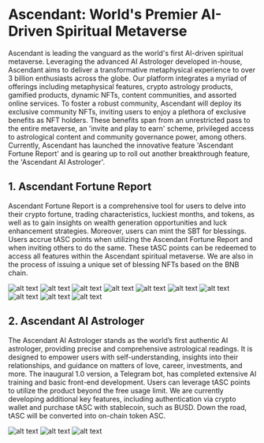 # Ascendant: World's Premier AI-Driven Spiritual Metaverse

Ascendant is leading the vanguard as the world's first AI-driven spiritual metaverse. Leveraging the advanced AI Astrologer developed in-house, Ascendant aims to deliver a transformative metaphysical experience to over 3 billion enthusiasts across the globe. Our platform integrates a myriad of offerings including metaphysical features, crypto astrology products, gamified products, dynamic NFTs, content communities, and assorted online services.
To foster a robust community, Ascendant will deploy its exclusive community NFTs, inviting users to enjoy a plethora of exclusive benefits as NFT holders. These benefits span from an unrestricted pass to the entire metaverse, an 'invite and play to earn' scheme, privileged access to astrological content and community governance power, among others.
Currently, Ascendant has launched the innovative feature 'Ascendant Fortune Report' and is gearing up to roll out another breakthrough feature, the 'Ascendant AI Astrologer'.

## 1. Ascendant Fortune Report
Ascendant Fortune Report is a comprehensive tool for users to delve into their crypto fortune, trading characteristics, luckiest months, and tokens, as well as to gain insights on wealth generation opportunities and luck enhancement strategies. Moreover, users can mint the SBT for blessings.
Users accrue tASC points when utilizing the Ascendant Fortune Report and when inviting others to do the same. These tASC points can be redeemed to access all features within the Ascendant spiritual metaverse.
We are also in the process of issuing a unique set of blessing NFTs based on the BNB chain.

![alt text](https://github.com/ascendant-fun/ai-project/blob/master/public/intros/1-1.jpg?raw=true)
![alt text](https://github.com/ascendant-fun/ai-project/blob/master/public/intros/1-2.jpg?raw=true)
![alt text](https://github.com/ascendant-fun/ai-project/blob/master/public/intros/1-3.jpg?raw=true)
![alt text](https://github.com/ascendant-fun/ai-project/blob/master/public/intros/1-4.jpg?raw=true)
![alt text](https://github.com/ascendant-fun/ai-project/blob/master/public/intros/1-5.jpg?raw=true)
![alt text](https://github.com/ascendant-fun/ai-project/blob/master/public/intros/1-6.jpg?raw=true)
![alt text](https://github.com/ascendant-fun/ai-project/blob/master/public/intros/1-7.jpg?raw=true)
![alt text](https://github.com/ascendant-fun/ai-project/blob/master/public/intros/1-8.jpg?raw=true)
![alt text](https://github.com/ascendant-fun/ai-project/blob/master/public/intros/1-9.jpg?raw=true)
![alt text](https://github.com/ascendant-fun/ai-project/blob/master/public/intros/1-10.jpg?raw=true)


## 2. Ascendant AI Astrologer
The Ascendant AI Astrologer stands as the world’s first authentic AI astrologer, providing precise and comprehensive astrological readings. It is designed to empower users with self-understanding, insights into their relationships, and guidance on matters of love, career, investments, and more.
The inaugural 1.0 version, a Telegram bot, has completed extensive AI training and basic front-end development. Users can leverage tASC points to utilize the product beyond the free usage limit.
We are currently developing additional key features, including authentication via crypto wallet and purchase tASC with stablecoin, such as BUSD. Down the road, tASC will be converted into on-chain token ASC.

![alt text](https://github.com/ascendant-fun/ai-project/blob/master/src/public/intros/2-1.jpg?raw=true)
![alt text](https://github.com/ascendant-fun/ai-project/blob/master/src/public/intros/2-2.jpg?raw=true)
![alt text](https://github.com/ascendant-fun/ai-project/blob/master/src/public/intros/2-3.jpg?raw=true)

